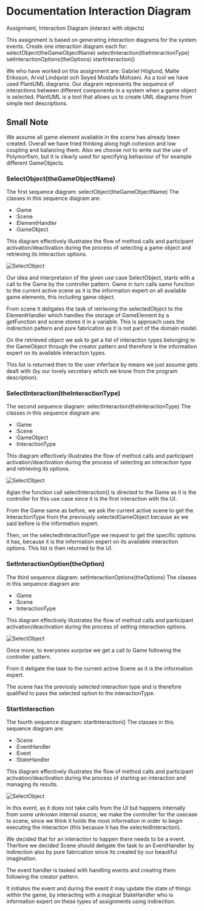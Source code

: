 # Documentation Interaction Diagram
Assignment, Interaction Diagram (interact with objects)

This assignment is based on generating interaction diagrams for the system events. 
Create one interaction diagram each for:
selectObject(theGameObjectName)
selectInteraction(theInteractionType)
setInteractionOptions(theOptions)
startInteraction()


We who have worked on this assignment are: 
Gabriel Höglund, Malte Eriksson, Arvid Lindqvist och Seyed Mostafa Mohseni. 
As a tool we have used PlantUML diagrams. 
Our diagram represents the sequence of interactions between different components in a system when a game object is selected. 
PlantUML is a tool that allows us to create UML diagrams from simple text descriptions.

## Small Note
We assume all game element available in the scene has already been created. Overall we have tried thinking along high cohesion and low coupling and balancing them. Also we choose not to write out the use of Polymorfism, but it 
is clearly used for specifying behaviour of for example different GameObjects.

### SelectObject(theGameObjectName)
The first sequence diagram:
selectObject(theGameObjectName)
The classes in this sequence diagram are:
* :Game
* :Scene 
* :ElementHandler 
* :GameObject 
  
This diagram effectively illustrates the flow of method calls and participant activation/deactivation during the process of selecting a game object and retrieving its interaction options.

![SelectObject](.images/selectObject.png)


Our idea and interpretaion of the given use case SelectObject, starts with a call to the Game by the controller pattern. 
Game in turn calls same function to the current active scene as it is the information expert on all available game elements, this including game object. 

From scene it deligates the task of retrieving the selectedObject to the ElementHandler which handles the storage of GameElement by a getFunction and scene stores it in a variable. This is approach uses the indirection pattern and pure fabrication as it is not part of the domain model. 

On the retrieved object we ask to get a list of interaction types belonging to the GameObject through the creator pattern and therefore is the information expert on its available interaction types. 

This list is returned then to the user inferface by means we just assume gets dealt with (by our lovely secretary which we know from the program description).


### SelectInteraction(theInteractionType)
The second sequence diagram:
selectInteraction(theInteractionType)
The classes in this sequence diagram are:

* :Game 
* :Scene 
* :GameObject
* :InteractionType
  
This diagram effectively illustrates the flow of method calls and participant activation/deactivation during the process of selecting an interaction type and retrieving its options.


![SelectObject](.images/selectInteraction.png)


Agian the function call selectInteraction() is directed to the Game as it is the controller for this use case since it is the first interaction with the UI. 

From the Game same as before, we ask the current active scene to get the InteractionType from the previously selectedGameObject because as we said before is the information expert. 

Then, on the selectedInteractionType we request to get the specific options it has, because it is the information expert on its available interaction options. This list is then returned to the UI.



### SetInteractionOption(theOption)
The third sequence diagram:
setInteractionOptions(theOptions)
The classes in this sequence diagram are:

* :Game 
* :Scene
* :InteractionType

This diagram effectively illustrates the flow of method calls and participant activation/deactivation during the process of setting interaction options.

![SelectObject](.images/setInteractionOptions.png)

Once more, to everyones surprise we get a call to Game following the controller pattern.

From it deligate the task to the current active Scene as it is the information expert. 

The scene has the previosly selected interaction type and is therefore qualified to pass the selected option to the interactionType.





### StartInteraction
The fourth sequence diagram:
startInteraction()
The classes in this sequence diagram are:
* :Scene 
* :EventHandler 
* :Event
* :StateHandler

This diagram effectively illustrates the flow of method calls and participant activation/deactivation during the process of starting an interaction and managing 
its results.

![SelectObject](.images/startInteraction.png)

In this event, as it does not take calls from the UI but happens internally from some unknown internal source, 
we make the controller for the usecase to scene, since we think it holds the most information in order to begin executing the interaction (this because it has the selectedInteraction). 

We decided that for an interaction to happen there needs to be a event. Therfore we
decided Scene should deligate the task to an EventHandler by indirection also by pure fabrication since its created by our beautiful imagination. 

The event handler is tasked with handling events and creating them following the creator pattern. 

It initiates the event and during the event it may update the state of things within the game, by interacting with a magical StateHandler who is information expert on these types of assignments using indirection.



